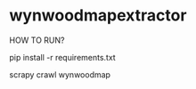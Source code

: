 wynwoodmapextractor
===================


HOW TO RUN?

pip install -r requirements.txt

scrapy crawl wynwoodmap